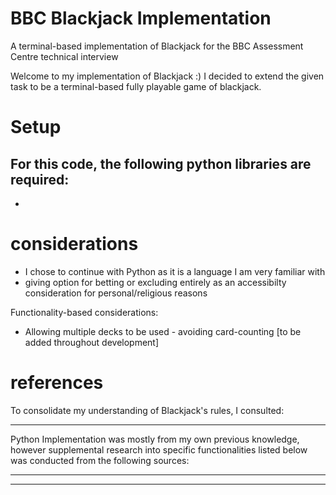 # BBC Blackjack Implementation
 A terminal-based implementation of Blackjack for the BBC Assessment Centre technical interview


Welcome to my implementation of Blackjack :)
I decided to extend the given task to be a terminal-based fully playable game of blackjack.

# Setup
For this code, the following python libraries are required:
-
-

# considerations
- I chose to continue with Python as it is a language I am very familiar with
- giving option for betting or excluding entirely as an accessibilty consideration for personal/religious reasons


Functionality-based considerations:
- Allowing multiple decks to be used - avoiding card-counting
[to be added throughout development]


# references
To consolidate my understanding of Blackjack's rules, I consulted:
________

Python Implementation was mostly from my own previous knowledge, however supplemental research into 
specific functionalities listed below was conducted from the following sources:
____
_____